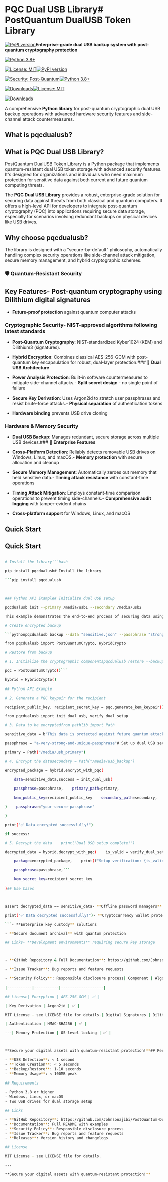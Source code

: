 # PQC Dual USB Library# PostQuantum DualUSB Token Library



[![PyPI version](https://badge.fury.io/py/pqcdualusb.svg)](https://badge.fury.io/py/pqcdualusb)**Enterprise-grade dual USB backup system with post-quantum cryptography protection**

[![Python 3.8+](https://img.shields.io/badge/python-3.8+-blue.svg)](https://www.python.org/downloads/)

[![License: MIT](https://img.shields.io/badge/License-MIT-yellow.svg)](https://opensource.org/licenses/MIT)[![PyPI version](https://badge.fury.io/py/pqcdualusb.svg)](https://badge.fury.io/py/pqcdualusb)

[![Security: Post-Quantum](https://img.shields.io/badge/Security-Post--Quantum-red.svg)](https://en.wikipedia.org/wiki/Post-quantum_cryptography)[![Python 3.8+](https://img.shields.io/badge/python-3.8+-blue.svg)](https://www.python.org/downloads/)

[![Downloads](https://pepy.tech/badge/pqcdualusb)](https://pepy.tech/project/pqcdualusb)[![License: MIT](https://img.shields.io/badge/License-MIT-yellow.svg)](https://opensource.org/licenses/MIT)

[![Downloads](https://pepy.tech/badge/pqcdualusb)](https://pepy.tech/project/pqcdualusb)

A comprehensive **Python library** for post-quantum cryptographic dual USB backup operations with advanced hardware security features and side-channel attack countermeasures.

## What is pqcdualusb?

## What is PQC Dual USB Library?

PostQuantum DualUSB Token Library is a Python package that implements quantum-resistant dual USB token storage with advanced security features. It's designed for organizations and individuals who need maximum protection for sensitive data against both current and future quantum computing threats.

The **PQC Dual USB Library** provides a robust, enterprise-grade solution for securing data against threats from both classical and quantum computers. It offers a high-level API for developers to integrate post-quantum cryptography (PQC) into applications requiring secure data storage, especially for scenarios involving redundant backups on physical devices like USB drives.

## Why choose pqcdualusb?

The library is designed with a "secure-by-default" philosophy, automatically handling complex security operations like side-channel attack mitigation, secure memory management, and hybrid cryptographic schemes.

### 🛡️ **Quantum-Resistant Security**

## Key Features- **Post-quantum cryptography** using Dilithium digital signatures

- **Future-proof protection** against quantum computer attacks  

### Cryptographic Security- **NIST-approved algorithms** following latest standards

- **Post-Quantum Cryptography**: NIST-standardized Kyber1024 (KEM) and Dilithium3 (signatures).

- **Hybrid Encryption**: Combines classical AES-256-GCM with post-quantum key encapsulation for robust, dual-layer protection.### 🔐 **Dual USB Architecture**

- **Power Analysis Protection**: Built-in software countermeasures to mitigate side-channel attacks.- **Split secret design** - no single point of failure

- **Secure Key Derivation**: Uses Argon2id to stretch user passphrases and resist brute-force attacks.- **Physical separation** of authentication tokens

- **Hardware binding** prevents USB drive cloning

### Hardware & Memory Security

- **Dual USB Backup**: Manages redundant, secure storage across multiple USB devices.### 💎 **Enterprise Features**

- **Cross-Platform Detection**: Reliably detects removable USB drives on Windows, Linux, and macOS.- **Memory protection** with secure allocation and cleanup

- **Secure Memory Management**: Automatically zeroes out memory that held sensitive data.- **Timing attack resistance** with constant-time operations

- **Timing Attack Mitigation**: Employs constant-time comparison operations to prevent timing side-channels.- **Comprehensive audit logging** with tamper-evident chains

- **Cross-platform support** for Windows, Linux, and macOS

## Quick Start

## Quick Start

```bash

# Install the library```bash

pip install pqcdualusb# Install the library

```pip install pqcdualusb



### Python API Example# Initialize dual USB setup

pqcdualusb init --primary /media/usb1 --secondary /media/usb2

This example demonstrates the end-to-end process of securing data using the hybrid (classical + post-quantum) system.

# Create encrypted backup

```pythonpqcdualusb backup --data "sensitive.json" --passphrase "strong-passphrase"

from pqcdualusb import PostQuantumCrypto, HybridCrypto

# Restore from backup

# 1. Initialize the cryptographic componentspqcdualusb restore --backup-file backup.enc --restore-primary /media/usb_new

pqc = PostQuantumCrypto()```

hybrid = HybridCrypto()

## Python API Example

# 2. Generate a PQC keypair for the recipient

recipient_public_key, recipient_secret_key = pqc.generate_kem_keypair()```python

from pqcdualusb import init_dual_usb, verify_dual_setup

# 3. Data to be encryptedfrom pathlib import Path

sensitive_data = b"This data is protected against future quantum attacks."

passphrase = "a-very-strong-and-unique-passphrase"# Set up dual USB security

primary = Path("/media/usb_primary")

# 4. Encrypt the datasecondary = Path("/media/usb_backup")

encrypted_package = hybrid.encrypt_with_pqc(

    data=sensitive_data,success = init_dual_usb(

    passphrase=passphrase,    primary_path=primary,

    kem_public_key=recipient_public_key    secondary_path=secondary,

)    passphrase="your-secure-passphrase"

)

print("✅ Data encrypted successfully!")

if success:

# 5. Decrypt the data    print("Dual USB setup complete!")

decrypted_data = hybrid.decrypt_with_pqc(    is_valid = verify_dual_setup(primary, secondary)

    package=encrypted_package,    print(f"Setup verification: {is_valid}")

    passphrase=passphrase,```

    kem_secret_key=recipient_secret_key

)## Use Cases



assert decrypted_data == sensitive_data- **Offline password managers** with air-gapped security

print("✅ Data decrypted successfully!")- **Cryptocurrency wallet protection** with dual redundancy

```- **Enterprise key custody** solutions

- **Secure document archival** with quantum protection

## Links- **Development environments** requiring secure key storage



- **GitHub Repository & Full Documentation**: https://github.com/Johnsonajibi/PostQuantum-DualUSB-Token-Library## Security Features

- **Issue Tracker**: Bug reports and feature requests

- **Security Policy**: Responsible disclosure process| Component | Algorithm | Quantum Resistant |

|-----------|-----------|-------------------|

## License| Encryption | AES-256-GCM | ✅ |

| Key Derivation | Argon2id | ✅ |

MIT License - see LICENSE file for details.| Digital Signatures | Dilithium | ✅ |

| Authentication | HMAC-SHA256 | ✅ |

---| Memory Protection | OS-level locking | ✅ |



**Secure your digital assets with quantum-resistant protection!**## Performance

- **USB Detection**: < 1 second
- **Token Creation**: < 5 seconds
- **Backup/Restore**: 1-10 seconds  
- **Memory Usage**: < 100MB peak

## Requirements

- Python 3.8 or higher
- Windows, Linux, or macOS
- Two USB drives for dual storage setup

## Links

- **GitHub Repository**: https://github.com/Johnsonajibi/PostQuantum-DualUSB-Token-Library
- **Documentation**: Full README with examples
- **Security Policy**: Responsible disclosure process
- **Issue Tracker**: Bug reports and feature requests
- **Releases**: Version history and changelogs

## License

MIT License - see LICENSE file for details.

---

**Secure your digital assets with quantum-resistant protection!**
